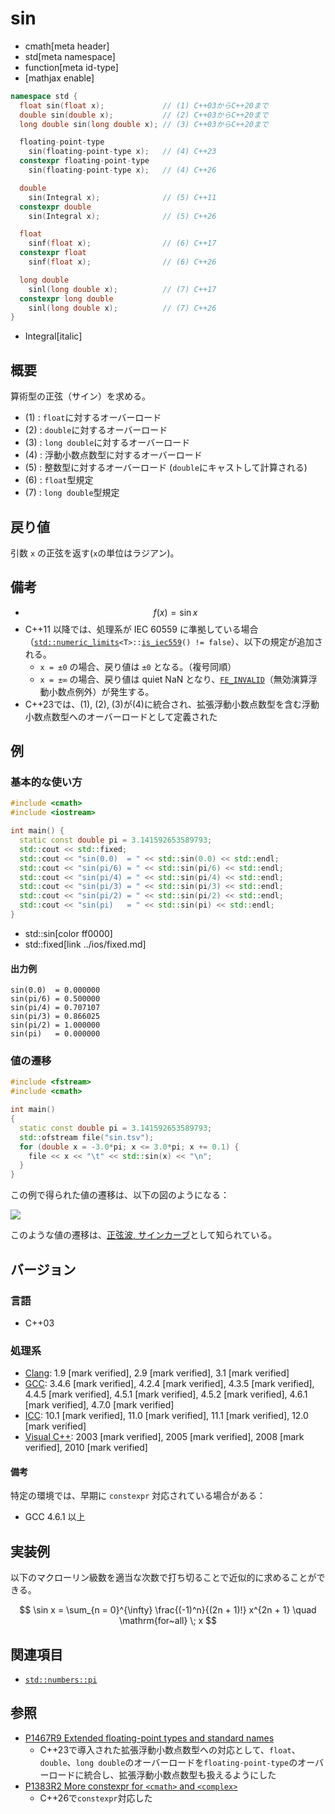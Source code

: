 # sin
* cmath[meta header]
* std[meta namespace]
* function[meta id-type]
* [mathjax enable]

```cpp
namespace std {
  float sin(float x);             // (1) C++03からC++20まで
  double sin(double x);           // (2) C++03からC++20まで
  long double sin(long double x); // (3) C++03からC++20まで

  floating-point-type
    sin(floating-point-type x);   // (4) C++23
  constexpr floating-point-type
    sin(floating-point-type x);   // (4) C++26

  double
    sin(Integral x);              // (5) C++11
  constexpr double
    sin(Integral x);              // (5) C++26

  float
    sinf(float x);                // (6) C++17
  constexpr float
    sinf(float x);                // (6) C++26

  long double
    sinl(long double x);          // (7) C++17
  constexpr long double
    sinl(long double x);          // (7) C++26
}
```
* Integral[italic]

## 概要
算術型の正弦（サイン）を求める。

- (1) : `float`に対するオーバーロード
- (2) : `double`に対するオーバーロード
- (3) : `long double`に対するオーバーロード
- (4) : 浮動小数点数型に対するオーバーロード
- (5) : 整数型に対するオーバーロード (`double`にキャストして計算される)
- (6) : `float`型規定
- (7) : `long double`型規定


## 戻り値
引数 `x` の正弦を返す(`x`の単位はラジアン)。


## 備考
- $$ f(x) = \sin x $$
- C++11 以降では、処理系が IEC 60559 に準拠している場合（[`std::numeric_limits`](../limits/numeric_limits.md)`<T>::`[`is_iec559`](../limits/numeric_limits/is_iec559.md)`() != false`）、以下の規定が追加される。
    - `x = ±0` の場合、戻り値は `±0` となる。（複号同順）
    - `x = ±∞` の場合、戻り値は quiet NaN となり、[`FE_INVALID`](../cfenv/fe_invalid.md)（無効演算浮動小数点例外）が発生する。
- C++23では、(1), (2), (3)が(4)に統合され、拡張浮動小数点数型を含む浮動小数点数型へのオーバーロードとして定義された


## 例
### 基本的な使い方
```cpp example
#include <cmath>
#include <iostream>

int main() {
  static const double pi = 3.141592653589793;
  std::cout << std::fixed;
  std::cout << "sin(0.0)  = " << std::sin(0.0) << std::endl;
  std::cout << "sin(pi/6) = " << std::sin(pi/6) << std::endl;
  std::cout << "sin(pi/4) = " << std::sin(pi/4) << std::endl;
  std::cout << "sin(pi/3) = " << std::sin(pi/3) << std::endl;
  std::cout << "sin(pi/2) = " << std::sin(pi/2) << std::endl;
  std::cout << "sin(pi)   = " << std::sin(pi) << std::endl;
}
```
* std::sin[color ff0000]
* std::fixed[link ../ios/fixed.md]

#### 出力例
```
sin(0.0)  = 0.000000
sin(pi/6) = 0.500000
sin(pi/4) = 0.707107
sin(pi/3) = 0.866025
sin(pi/2) = 1.000000
sin(pi)   = 0.000000
```

### 値の遷移
```cpp example
#include <fstream>
#include <cmath>

int main()
{
  static const double pi = 3.141592653589793;
  std::ofstream file("sin.tsv");
  for (double x = -3.0*pi; x <= 3.0*pi; x += 0.1) {
    file << x << "\t" << std::sin(x) << "\n";
  }
}
```

この例で得られた値の遷移は、以下の図のようになる：

![](https://raw.githubusercontent.com/cpprefjp/image/master/reference/cmath/sin/sin.png)

このような値の遷移は、[正弦波, サインカーブ](https://ja.wikipedia.org/wiki/%E6%AD%A3%E5%BC%A6%E6%B3%A2)として知られている。


## バージョン
### 言語
- C++03

### 処理系
- [Clang](/implementation.md#clang): 1.9 [mark verified], 2.9 [mark verified], 3.1 [mark verified]
- [GCC](/implementation.md#gcc): 3.4.6 [mark verified], 4.2.4 [mark verified], 4.3.5 [mark verified], 4.4.5 [mark verified], 4.5.1 [mark verified], 4.5.2 [mark verified], 4.6.1 [mark verified], 4.7.0 [mark verified]
- [ICC](/implementation.md#icc): 10.1 [mark verified], 11.0 [mark verified], 11.1 [mark verified], 12.0 [mark verified]
- [Visual C++](/implementation.md#visual_cpp): 2003 [mark verified], 2005 [mark verified], 2008 [mark verified], 2010 [mark verified]

#### 備考
特定の環境では、早期に `constexpr` 対応されている場合がある：

- GCC 4.6.1 以上


## 実装例
以下のマクローリン級数を適当な次数で打ち切ることで近似的に求めることができる。

$$ \sin x = \sum_{n = 0}^{\infty} \frac{(-1)^n}{(2n + 1)!} x^{2n + 1} \quad \mathrm{for~all} \; x $$


## 関連項目
- [`std::numbers::pi`](/reference/numbers/pi.md)


## 参照
- [P1467R9 Extended floating-point types and standard names](https://www.open-std.org/jtc1/sc22/wg21/docs/papers/2022/p1467r9.html)
    - C++23で導入された拡張浮動小数点数型への対応として、`float`、`double`、`long double`のオーバーロードを`floating-point-type`のオーバーロードに統合し、拡張浮動小数点数型も扱えるようにした
- [P1383R2 More constexpr for `<cmath>` and `<complex>`](https://open-std.org/jtc1/sc22/wg21/docs/papers/2023/p1383r2.pdf)
    - C++26で`constexpr`対応した
